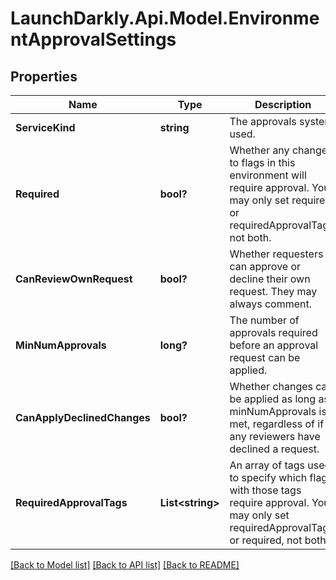# LaunchDarkly.Api.Model.EnvironmentApprovalSettings
## Properties

Name | Type | Description | Notes
------------ | ------------- | ------------- | -------------
**ServiceKind** | **string** | The approvals system used. | [optional] 
**Required** | **bool?** | Whether any changes to flags in this environment will require approval. You may only set required or requiredApprovalTags, not both. | [optional] 
**CanReviewOwnRequest** | **bool?** | Whether requesters can approve or decline their own request. They may always comment. | [optional] 
**MinNumApprovals** | **long?** | The number of approvals required before an approval request can be applied. | [optional] 
**CanApplyDeclinedChanges** | **bool?** | Whether changes can be applied as long as minNumApprovals is met, regardless of if any reviewers have declined a request. | [optional] 
**RequiredApprovalTags** | **List&lt;string&gt;** | An array of tags used to specify which flags with those tags require approval. You may only set requiredApprovalTags or required, not both. | [optional] 

[[Back to Model list]](../README.md#documentation-for-models) [[Back to API list]](../README.md#documentation-for-api-endpoints) [[Back to README]](../README.md)


